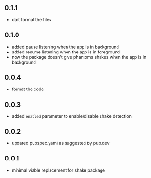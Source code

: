 ## 0.1.1
* dart format the files

## 0.1.0
* added pause listening when the app is in background
* added resume listening when the app is in foreground
* now the package doesn't give phantoms shakes when the app is in background

## 0.0.4
* format the code

## 0.0.3
* added `enabled` parameter to enable/disable shake detection

## 0.0.2
* updated pubspec.yaml as suggested by pub.dev

## 0.0.1
* minimal viable replacement for shake package 
